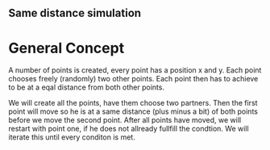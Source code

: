 ## Same distance simulation

# General Concept
A number of points is created, every point has a position x and y.
Each point chooses freely (randomly) two other points. Each point then has to achieve to be at a eqal distance from both other points.

We will create all the points, have them choose two partners.
Then the first point will move so he is at a same distance (plus minus a bit) of both points before we move the second point. 
After all points have moved, we will restart with point one, if he does not allready fullfill the condtion. We will iterate this until every conditon is met.